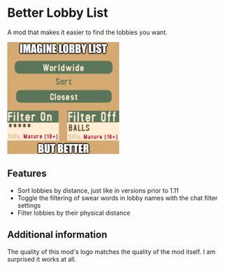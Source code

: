 # Better Lobby List
A mod that makes it easier to find the lobbies you want.

![icon](https://raw.githubusercontent.com/TenTeypek/webfishing-BetterLobbyList/refs/heads/main/icon.png)

## Features
- Sort lobbies by distance, just like in versions prior to 1.11
- Toggle the filtering of swear words in lobby names with the chat filter settings
- Filter lobbies by their physical distance

## Additional information
The quality of this mod's logo matches the quality of the mod itself. I am surprised it works at all.
